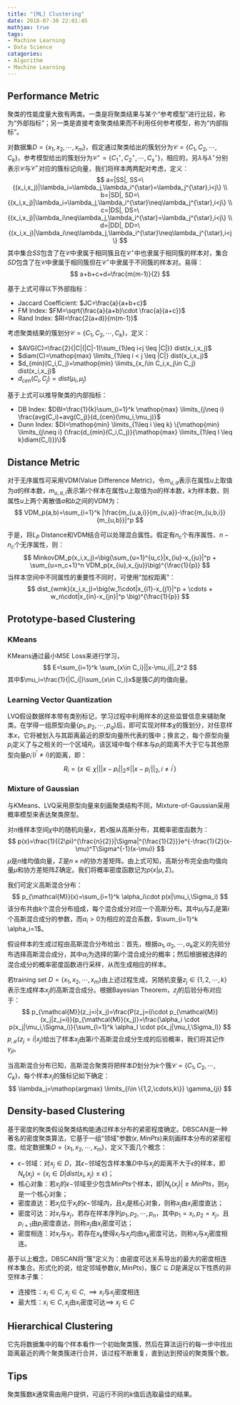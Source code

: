 ```yaml
---
title: "[ML] Clustering"
date: 2018-07-30 22:01:45
mathjax: true
tags:
- Machine Learning
- Data Science
catagories:
- Algorithm
- Machine Learning
---
```

## Performance Metric
聚类的性能度量大致有两类。一类是将聚类结果与某个“参考模型”进行比较，称为“外部指标”；另一类是直接考查聚类结果而不利用任何参考模型，称为“内部指标”。

对数据集$D=\{x_1,x_2,\cdots,x_m\}$，假定通过聚类给出的簇划分为$\mathcal{C}=\{C_1,C_2,\cdots,C_k\}$，参考模型给出的簇划分为$\mathcal{C}^{\star}=\{C^{\star}_1,C^{\star}_2,\cdots,C^{\star}_s\}$，相应的，另$\lambda$与$\lambda^{\star}$分别表示$\mathcal{C}$与$\mathcal{C}^{\star}$对应的簇标记向量，我们将样本两两配对考虑，定义：
$$
a=|SS|, SS=\{(x_i,x_j)|\lambda_i=\lambda_j,\lambda_i^{\star}=\lambda_j^{\star},i<j\} \\
b=|SD|, SD=\{(x_i,x_j)|\lambda_i=\lambda_j,\lambda_i^{\star}\neq\lambda_j^{\star},i<j\} \\
c=|DS|, DS=\{(x_i,x_j)|\lambda_i\neq\lambda_j,\lambda_i^{\star}=\lambda_j^{\star},i<j\} \\
d=|DD|, DD=\{(x_i,x_j)|\lambda_i\neq\lambda_j,\lambda_i^{\star}\neq\lambda_j^{\star},i<j\}
$$
其中集合$SS$包含了在$\mathcal{C}$中隶属于相同簇且在$\mathcal{C}^{\star}$中也隶属于相同簇的样本对，集合$SD$包含了在$\mathcal{C}$中隶属于相同簇但在$\mathcal{C}^{\star}$中隶属于不同簇的样本对。易得：
$$
a+b+c+d=\frac{m(m-1)}{2}
$$

基于上式可得以下外部指标：
* Jaccard Coefficient: $JC=\frac{a}{a+b+c}$
* FM Index: $FM=\sqrt{\frac{a}{a+b}\cdot \frac{a}{a+c}}$
* Rand Index: $RI=\frac{2(a+d)}{m(m-1)}$

考虑聚类结果的簇划分$\mathcal{C}=\{C_1,C_2,\cdots,C_k\}$，定义：
* $AVG(C)=\frac{2}{|C|(|C|-1)\sum_{1\leq i<j \leq |C|}} dist(x_i,x_j)$
* $diam(C)=\mathop{max} \limits_{1\leq i < j \leq |C|} dist(x_i,x_j)$
* $d_{min}(C_i,C_j)=\mathop{min} \limits_{x_i\in C_i,x_j\in C_j} dist(x_i,x_j)$
* $d_{cen}(C_i,C_j)=dist(\mu_i,\mu_j)$

基于上式可以推导聚类的内部指标：
* DB Index: $DBI=\frac{1}{k}\sum_{i=1}^k \mathop{max} \limits_{j\neq i} \frac{avg(C_i)+avg(C_j)}{d_{cen}(\mu_i,\mu_j)}$
* Dunn Index: $DI=\mathop{min} \limits_{1\leq i \leq k} \{\mathop{min} \limits_{j\neq i} (\frac{d_{min}(C_i,C_j)}{\mathop{max} \limits_{1\leq l \leq k}diam(C_l)})\}$

## Distance Metric
对于无序属性可采用VDM(Value Difference Metric)，令$m_{u,a}$表示在属性$u$上取值为$a$的样本数，$m_{u,a,i}$表示第$i$个样本在属性$u$上取值为$a$的样本数，$k$为样本数，则属性$u$上两个离散值$a$和$b$之间的VDM为：
$$
VDM_p(a,b)=\sum_{i=1}^k |\frac{m_{u,a,i}}{m_{u,a}}-\frac{m_{u,b,i}}{m_{u,b}}|^p
$$

于是，将$L_P$ Distance和VDM结合可以处理混合属性。假定有$n_c$个有序属性、$n-n_c$个无序属性，则：
$$
MinkovDM_p(x_i,x_j)=\big(\sum_{u=1}^{u_c}|x_{iu}-x_{ju}|^p + \sum_{u=n_c+1}^n VDM_p(x_{iu},x_{ju})\big)^{\frac{1}{p}}
$$
当样本空间中不同属性的重要性不同时，可使用“加权距离”：
$$
dist_{wmk}(x_i,x_j)=\big(w_1\cdot|x_{i1}-x_{j1}|^p + \cdots + w_n\cdot|x_{in}-x_{jn}|^p \big)^{\frac{1}{p}}
$$

## Prototype-based Clustering
### KMeans
KMeans通过最小MSE Loss来进行学习，
$$
E=\sum_{i=1}^k \sum_{x\in C_i}||x-\mu_i||_2^2
$$
其中$\mu_i=\frac{1}{|C_i|}\sum_{x\in C_i}x$是簇$C_i$的均值向量。

### Learning Vector Quantization
LVQ假设数据样本带有类别标记，学习过程中利用样本的这些监督信息来辅助聚类。在学得一组原型向量$\{p_1,p_2,\cdots,p_q\}$后，即可实现对样本$\chi$的簇划分，对任意样本$x$，它将被划入与其距离最近的原型向量所代表的簇中；换言之，每个原型向量$p_i$定义了与之相关的一个区域$R_i$，该区域中每个样本与$p_i$的距离不大于它与其他原型向量$p_{i^{'}}(i^{'}\neq i)$的距离，即：
$$
R_i=\{x\in \chi| ||x-p_i||_2\leq ||x-p_{i^{'}}||_2,i\neq i^{'}\}
$$

### Mixture of Gaussian
与KMeans、LVQ采用原型向量来刻画聚类结构不同，Mixture-of-Gaussian采用概率模型来表达聚类原型。

对$n$维样本空间$\chi$中的随机向量$x$，若$x$服从高斯分布，其概率密度函数为：
$$
p(x)=\frac{1}{(2\pi)^{\frac{n}{2}}|\Sigma|^{\frac{1}{2}}}e^{-\frac{1}{2}(x-\mu)^T\Sigma^{-1}(x-\mu)}
$$
$\mu$是$n$维均值向量，$\Sigma$是$n\times n$的协方差矩阵。由上式可知，高斯分布完全由均值向量$\mu$和协方差矩阵$\Sigma$确定。我们将概率密度函数记为$p(x|\mu,\Sigma)$。

我们可定义高斯混合分布：
$$
p_{\mathcal{M}}(x)=\sum_{i=1}^k \alpha_i\cdot p(x|\mu_i,\Sigma_i)
$$
该分布共由$k$个混合分布组成，每个混合成分对应一个高斯分布。其中$\mu_i$与$\Sigma_i$是第$i$个高斯混合成分的参数，而$\alpha_i>0$为相应的混合系数，$\sum_{i=1}^k \alpha_i=1$。

假设样本的生成过程由高斯混合分布给出：首先，根据$\alpha_1,\alpha_2,\cdots,\alpha_k$定义的先验分布选择高斯混合成分，其中$\alpha_i$为选择的第$i$个混合成分的概率；然后根据被选择的混合成分的概率密度函数进行采样，从而生成相应的样本。

若training set $D=\{x_1,x_2,\cdots,x_m\}$由上述过程生成，另随机变量$z_j\in \{1,2,\cdots,k\}$表示生成样本$x_j$的高斯混合成分。根据Bayesian Theorem，$z_j$的后验分布对应于：
$$
p_{\mathcal{M}}(z_j=i|x_j)=\frac{P(z_j=i)\cdot p_{\mathcal{M}}(x_j|z_j=i)}{p_{\mathcal{M}}(x_j)}=\frac{\alpha_i \cdot p(x_j|\mu_i,\Sigma_i)}{\sum_{l=1}^k \alpha_l \cdot p(x_j|\mu_l,\Sigma_l)}
$$
$p_{\mathcal{M}}(z_j=i|x_j)$给出了样本$x_j$由第$i$个高斯混合成分生成的后验概率，我们将其记作$\gamma_{ji}$。

当高斯混合分布已知，高斯混合聚类将把样本$D$划分为$k$个簇$\mathcal{C}=\{C_1,C_2,\cdots,C_k\}$，每个样本$x_j$的簇标记如下确定：
$$
\lambda_j=\mathop{argmax} \limits_{i\in \{1,2,\cdots,k\}} \gamma_{ji}
$$

## Density-based Clustering
基于密度的聚类假设聚类结构能通过样本分布的紧密程度确定。DBSCAN是一种著名的密度聚类算法，它基于一组“领域”参数$(\epsilon, MinPts)$来刻画样本分布的紧密程度。给定数据集$D=\{x_1,x_2,\cdots,x_m\}$，定义下面几个概念：
* $\epsilon-$邻域：对$x_j\in D$，其$\epsilon-$邻域包含样本集$D$中与$x_j$的距离不大于$\epsilon$的样本，即$N_{\epsilon}(x_j)=\{x_i\in D|dist(x_i,x_j)\leq \epsilon\}$；
* 核心对象：若$x_j$的$\epsilon-$邻域至少包含$MinPts$个样本，即$|N_{\epsilon}(x_j)|\geq MinPts$，则$x_j$是一个核心对象；
* 密度直达：若$x_j$位于$x_i$的$\epsilon-$邻域内，且$x_i$是核心对象，则称$x_j$由$x_i$密度直达；
* 密度可达：对$x_i$与$x_j$，若存在样本序列$p_1,p_2,\cdots,p_n$，其中$p_1=x_i,p_2=x_j$，且$p_{i+1}$由$p_i$密度直达，则称$x_j$由$x_i$密度可达；
* 密度相连：对$x_i$与$x_j$，若存在$x_k$使得$x_i$与$x_j$均由$x_k$密度可达，则称$x_i$与$x_j$密度相连。

基于以上概念，DBSCAN将“簇”定义为：由密度可达关系导出的最大的密度相连样本集合。形式化的说，给定邻域参数$(\epsilon,MinPts)$，簇$C\subseteq D$是满足以下性质的非空样本子集：
* 连接性：$x_i\in C,x_j \in C, \implies x_i$与$x_j$密度相连
* 最大性：$x_i\in C, x_j$由$x_i$密度可达$\implies$ $x_j \in C$

## Hierarchical Clustering
它先将数据集中的每个样本看作一个初始聚类簇，然后在算法运行的每一步中找出距离最近的两个聚类簇进行合并，该过程不断重复，直到达到预设的聚类簇个数。

## Tips
聚类簇数$k$通常需由用户提供，可运行不同的$k$值后选取最佳的结果。